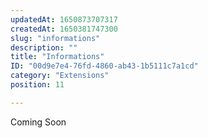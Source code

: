 ```yaml
---
updatedAt: 1650873707317
createdAt: 1650381747300
slug: "informations"
description: ""
title: "Informations"
ID: "00d9e7e4-76fd-4860-ab43-1b5111c7a1cd"
category: "Extensions"
position: 11

---
```

<alert type="warning">

Coming Soon

</alert>